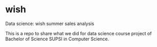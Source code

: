 # wish
Data science: wish summer sales analysis

This is a repo to share what we did for data science course project of Bachelor of Science SUPSI in Computer Science.
